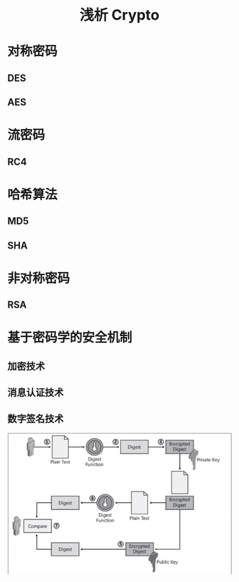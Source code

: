 <p align="center">
	<strong><font size="6">浅析 Crypto</font></strong>
</p>

# 对称密码

## DES

## AES

# 流密码

## RC4

# 哈希算法

## MD5

## SHA

# 非对称密码

## RSA

# 基于密码学的安全机制

## 加密技术

## 消息认证技术

## 数字签名技术

![](image/Pasted%20image%2020220701151403.png)